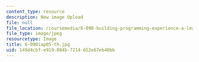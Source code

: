 ```yaml
---
content_type: resource
description: New image Upload
file: null
file_location: /coursemedia/6-090-building-programming-experience-a-lead-in-to-6-001-january-iap-2005/149d4cbfe919084b7214652e67eb40bb_6-090iap05-th.jpg
file_type: image/jpeg
resourcetype: Image
title: 6-090iap05-th.jpg
uid: 149d4cbf-e919-084b-7214-652e67eb40bb
---
```


